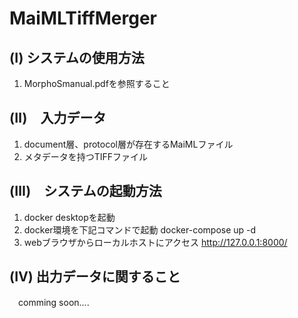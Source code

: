 # MaiMLTiffMerger
## (Ⅰ) システムの使用方法
1. MorphoSmanual.pdfを参照すること

## (Ⅱ)　入力データ
1. document層、protocol層が存在するMaiMLファイル
1. メタデータを持つTIFFファイル

## (Ⅲ)　システムの起動方法
1. docker desktopを起動
1. docker環境を下記コマンドで起動
    docker-compose up -d
1. webブラウザからローカルホストにアクセス
    http://127.0.0.1:8000/

## (Ⅳ) 出力データに関すること　
　comming soon....
